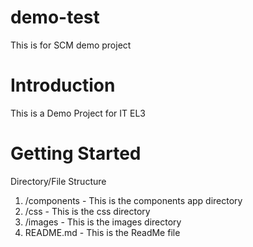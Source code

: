 # demo-test
This is for SCM demo project

# Introduction 
This is a Demo Project for IT EL3

# Getting Started
Directory/File Structure
1. /components - This is the components app directory
2. /css - This is the css directory
3. /images - This is the images directory
3. README.md - This is the ReadMe file